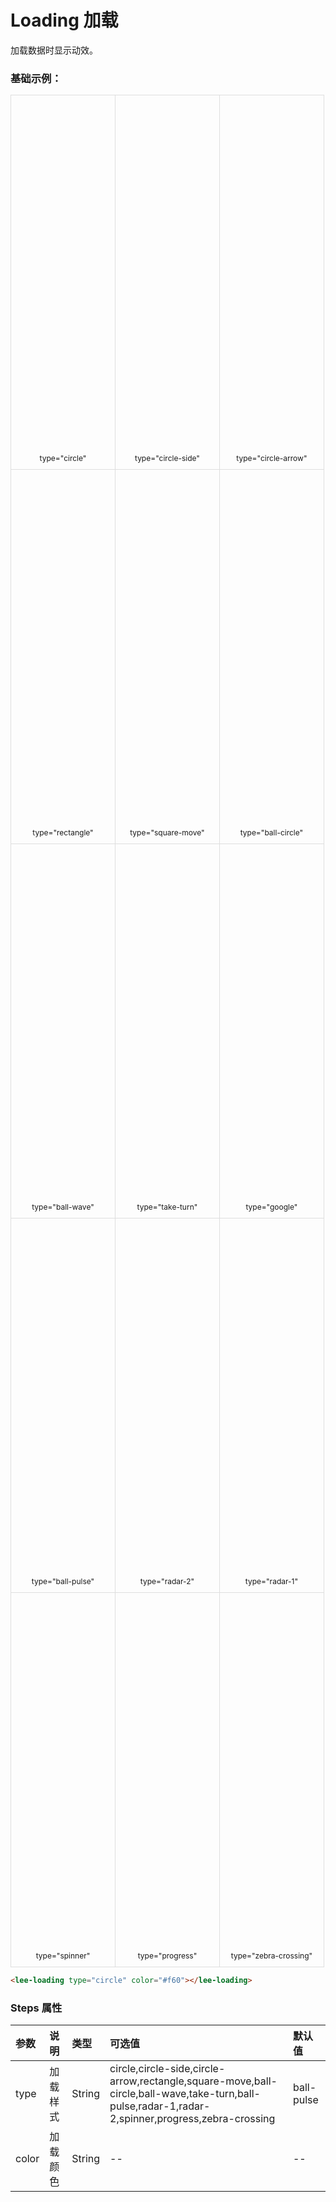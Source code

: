 # Loading 加载 <Badge text="news" type="error"/>
加载数据时显示动效。
### 基础示例：

<div class="leeblock">
    <div class="leesource">
      <ul class="gongge">
        <li><lee-loading type="circle"></lee-loading><div class="type">type="circle"</div></li>
        <li><lee-loading type="circle-side"></lee-loading><div class="type">type="circle-side"</div></li>
        <li><lee-loading type="circle-arrow"></lee-loading><div class="type">type="circle-arrow"</div></li>
        <li><lee-loading type="rectangle"></lee-loading><div class="type">type="rectangle"</div></li>
        <li><lee-loading type="square-move"></lee-loading><div class="type">type="square-move"</div></li>
        <li><lee-loading type="ball-circle"></lee-loading><div class="type">type="ball-circle"</div></li>
        <li><lee-loading type="ball-wave"></lee-loading><div class="type">type="ball-wave"</div></li>
        <li><lee-loading type="take-turn"></lee-loading><div class="type">type="take-turn"</div></li>
        <li><lee-loading type="google"></lee-loading><div class="type">type="google"</div></li>
        <li><lee-loading></lee-loading><div class="type">type="ball-pulse"</div></li>
        <li><lee-loading type="radar-2"></lee-loading><div class="type">type="radar-2"</div></li>
        <li><lee-loading type="radar-1"></lee-loading><div class="type">type="radar-1"</div></li>
        <li><lee-loading type="spinner"></lee-loading><div class="type">type="spinner"</div></li>
        <li><lee-loading type="progress"></lee-loading><div class="type">type="progress"</div></li>
        <li><lee-loading type="zebra-crossing"></lee-loading><div class="type">type="zebra-crossing"</div></li>
      </ul>
    </div>
<lee-code>
    
```html
<lee-loading type="circle" color="#f60"></lee-loading>
```
</lee-code>
</div>


### Steps 属性

参数|说明|类型|可选值|默认值
:------|:------|:------|:------|:------
type|加载样式|String|circle,circle-side,circle-arrow,rectangle,square-move,ball-circle,ball-wave,take-turn,ball-pulse,radar-1,radar-2,spinner,progress,zebra-crossing|ball-pulse
color|加载颜色|String|--|--
<script>
    export default {
        data() {
              return {
                
              }
          },
          methods:{
            
          }
    }
</script>
<style scoped>
.gongge{display: flex;flex-wrap: wrap;margin:0px;padding:0px;}
.gongge li{width: 33.33%;list-style: none;margin:0px;padding:0px;border:solid 1px #dedede;box-sizing: border-box;margin-top: -1px;margin-right: -1px;height: 15vh;display: flex;align-items: center;justify-content: center;flex-direction: column;position: relative;}
.gongge li .type{font-size: 12px;position: absolute;width: 100%;bottom: 10px;text-align: center;}
</style>